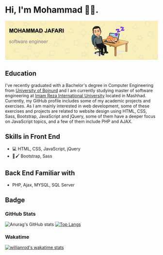 # Hi, I'm Mohammad 👋🏻.

<img src="./github-banner.png" alt ="banner that says Mohammad Jafari - software engineer">

## Education
I've recently graduated with a Bachelor's degree in Computer Engineering from <a href="https://ub.ac.ir/">University of Bojnurd</a> and I am currently studying master of software engineering at <a href="https://imamreza.ac.ir/">Imam Reza International University</a> located in Mashhad. Currently, my GitHub profile includes some of my academic projects and exercises. As I am mainly interested in web development, some of these exercises and projects are related to website design using HTML, CSS, Sass, Bootstrap, JavaScript and jQuery, some of them have a deeper focus on JavaScript topics, and a few of them include PHP and AJAX.

## Skills in Front End
* 💻 HTML, CSS, JavaScript, jQuery
* 🎨🖌️ Bootstrap, Sass
## Back End Familiar with
* PHP, Ajax, MYSQL, SQL Server
## Badge
### GitHub Stats
![Anurag's GitHub stats](https://github-readme-stats.vercel.app/api?username=mohammad-jafari-79&show_icons=true&theme=radical)
[![Top Langs](https://github-readme-stats.vercel.app/api/top-langs/?username=mohammad-jafari-79&layout=compact&theme=radical)](https://github.com/anuraghazra/github-readme-stats)
### Wakatime
[![willianrod's wakatime stats](https://github-readme-stats.vercel.app/api/wakatime?username=mohammad-jafari-79&theme=radical)](https://github.com/anuraghazra/github-readme-stats)

